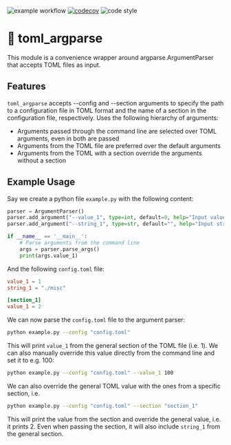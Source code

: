 ![example workflow](https://github.com/florianmahner/toml_argparse/actions/workflows/tests.yml/badge.svg)
[![codecov](https://codecov.io/gh/florianmahner/toml_argparse/branch/main/graph/badge.svg?token=75FIYZG8BD)](https://codecov.io/gh/florianmahner/torch_multipletests)
![code style](https://img.shields.io/badge/code%20style-black-black)


# :honeybee: toml_argparse

This module is a convenience wrapper around argparse.ArgumentParser that accepts TOML files as input.

## Features

`toml_argparse` accepts --config and --section arguments to specify the path to a configuration file in TOML format and the name of a section in the configuration file, respectively.
Uses the following hierarchy of arguments:
    
- Arguments passed through the command line are selected over TOML arguments, even in both are passed
- Arguments from the TOML file are preferred over the default arguments
- Arguments from the TOML with a section override the arguments without a section


## Example Usage


Say we create a python file `example.py` with the following content:

```python 
parser = ArgumentParser()
parser.add_argument("--value_1", type=int, default=0, help="Input value")
parser.add_argument("--string_1", type=str, default="", help="Input string")

if __name__ == '__main__':
    # Parse arguments from the command line
    args = parser.parse_args()
    print(args.value_1)
```

And the following `config.toml` file:

```toml
value_1 = 1
string_1 = "./misc"

[section_1]
value_1 = 2
```

We can now parse the `config.toml` file to the argument parser:

```bash
python example.py --config "config.toml"
```

This will print `value_1` from the general section of the TOML file (i.e. 1). We can also manually
override this value directly from the command line and set it to e.g. 100:

```bash
python example.py --config "config.toml" --value_1 100
```

We can also override the general TOML value with the ones from a specific section, i.e.

```bash
python example.py --config "config.toml" --section "section_1"
```

This will print the value from the section and override the general value, i.e. it prints 2. Even when passing the
section, it will also include `string_1` from the general section.
